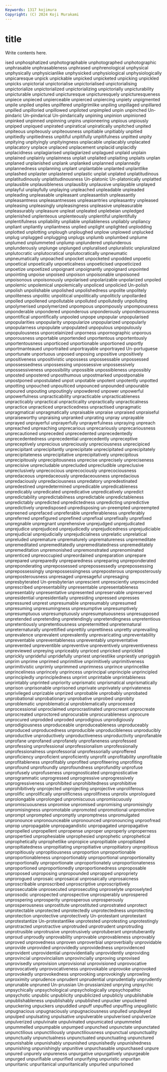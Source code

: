 ```yaml
---
Keywords: 1317 kojimura
Copyright: (C) 2024 Koji Murakami
---
```


# title

Write contents here.



ised unphosphatized unphotographable unphotographed unphotographic
unphrasable unphrasableness unphrased unphrenological unphysical unphysically unphysicianlike unphysicked unphysiological unphysiologically
unpicaresque unpick unpickable unpicked unpicketed unpicking unpickled unpicks unpictorial unpictorialise
unpictorialised unpictorialising unpictorialize unpictorialized unpictorializing unpictorially unpicturability unpicturable unpictured unpicturesque
unpicturesquely unpicturesqueness unpiece unpieced unpierceable unpierced unpiercing unpiety unpigmented unpile
unpiled unpiles unpilfered unpilgrimlike unpiling unpillaged unpillared unpilled unpilloried unpillowed
unpiloted unpimpled unpin unpinched Un-pindaric Un-pindarical Un-pindarically unpining unpinion unpinioned
unpinked unpinned unpinning unpins unpioneering unpious unpiously unpiped unpiqued unpirated
unpiratical unpiratically unpitched unpited unpiteous unpiteously unpiteousness unpitiable unpitiably unpitied
unpitiedly unpitiedness unpitiful unpitifully unpitifulness unpitted unpity unpitying unpityingly unpityingness
unplacable unplacably unplacated unplacatory unplace unplaced unplacement unplacid unplacidly unplacidness
unplagiarised unplagiarized unplagued unplaid unplain unplained unplainly unplainness unplait unplaited
unplaiting unplaits unplan unplaned unplanished unplank unplanked unplanned unplannedly unplannedness
unplanning unplant unplantable unplanted unplantlike unplashed unplaster unplastered unplastic unplat
unplated unplatitudinous unplatitudinously unplatitudinousness Un-platonic Un-platonically unplatted unplausible unplausibleness unplausibly
unplausive unplayable unplayed unplayful unplayfully unplaying unpleached unpleadable unpleaded unpleading
unpleasable unpleasant unpleasantish unpleasantly unpleasantness unpleasantnesses unpleasantries unpleasantry unpleased unpleasing
unpleasingly unpleasingness unpleasive unpleasurable unpleasurably unpleasure unpleat unpleated unplebeian unpledged
unplenished unplenteous unplenteously unplentiful unplentifully unplentifulness unpliability unpliable unpliableness unpliably
unpliancy unpliant unpliantly unpliantness unplied unplight unplighted unplodding unplotted unplotting
unplough unploughed unplow unplowed unplucked unplug unplugged unplugging unplugs unplumb
unplumbed unplume unplumed unplummeted unplump unplundered unplunderous unplunderously unplunge unplunged
unpluralised unpluralistic unpluralized unplutocratic unplutocratical unplutocratically unpneumatic unpneumatically unpoached unpocket
unpocketed unpodded unpoetic unpoetical unpoetically unpoeticalness unpoeticised unpoeticized unpoetize unpoetized
unpoignant unpoignantly unpoignard unpointed unpointing unpoise unpoised unpoison unpoisonable unpoisoned
unpoisonous unpoisonously unpolarised unpolarizable unpolarized unpoled unpolemic unpolemical unpolemically unpoliced
unpolicied Un-polish unpolish unpolishable unpolished unpolishedness unpolite unpolitely unpoliteness unpolitic
unpolitical unpolitically unpoliticly unpollarded unpolled unpollened unpollutable unpolluted unpollutedly unpolluting
unpolymerised unpolymerized unpompous unpompously unpompousness unponderable unpondered unponderous unponderously unponderousness
unpontifical unpontifically unpooled unpope unpopular unpopularised unpopularities unpopularity unpopularize unpopularized
unpopularly unpopularness unpopulate unpopulated unpopulous unpopulously unpopulousness unporcelainized unporness unpornographic
unporous unporousness unportable unportended unportentous unportentously unportentousness unporticoed unportionable unportioned
unportly unportmanteaued unportraited unportrayable unportrayed Un-portuguese unportunate unportuous unposed unposing
unpositive unpositively unpositiveness unpositivistic unpossess unpossessable unpossessed unpossessedness unpossessing unpossessive
unpossessively unpossessiveness unpossibility unpossible unpossibleness unpossibly unposted unpostered unposthumous unpostmarked
unpostponable unpostponed unpostulated unpot unpotable unpotent unpotently unpotted unpotting unpouched
unpoulticed unpounced unpounded unpourable unpoured unpouting unpoutingly unpowdered unpower unpowerful
unpowerfulness unpracticability unpracticable unpracticableness unpracticably unpractical unpracticality unpractically unpracticalness unpractice
unpracticed unpracticedness unpractised unpragmatic unpragmatical unpragmatically unpraisable unpraise unpraised unpraiseful
unpraiseworthy unpraising unpranked unprating unpray unprayable unprayed unprayerful unprayerfully unprayerfulness
unpraying unpreach unpreached unpreaching unprecarious unprecariously unprecariousness unprecautioned unpreceded unprecedented
unprecedentedly unprecedentedness unprecedential unprecedently unpreceptive unpreceptively unprecious unpreciously unpreciousness unprecipiced
unprecipitant unprecipitantly unprecipitate unprecipitated unprecipitately unprecipitateness unprecipitative unprecipitatively unprecipitous unprecipitously
unprecipitousness unprecise unprecisely unpreciseness unprecisive unprecludable unprecluded unprecludible unpreclusive unpreclusively
unprecocious unprecociously unprecociousness unpredaceous unpredaceously unpredaceousness unpredacious unpredaciously unpredaciousness unpredatory
unpredestinated unpredestined unpredetermined unpredicable unpredicableness unpredicably unpredicated unpredicative unpredicatively unpredict
unpredictability unpredictabilness unpredictable unpredictableness unpredictably unpredicted unpredictedness unpredicting unpredictive unpredictively
unpredisposed unpredisposing un-preempted unpreempted unpreened unprefaced unpreferable unpreferableness unpreferably unpreferred
unprefigured unprefined unprefixal unprefixally unprefixed unpregnable unpregnant unprehensive unprejudged unprejudicated
unprejudice unprejudiced unprejudicedly unprejudicedness unprejudiciable unprejudicial unprejudicially unprejudicialness unprelatic unprelatical
unpreluded unpremature unprematurely unprematureness unpremeditate unpremeditated unpremeditatedly unpremeditatedness unpremeditately unpremeditation
unpremonished unpremonstrated unprenominated unprenticed unpreoccupied unpreordained unpreparation unprepare unprepared unpreparedly
unpreparedness unpreparing unpreponderated unpreponderating unprepossessed unprepossessedly unprepossessing unprepossessingly unprepossessingness unpreposterous
unpreposterously unpreposterousness unpresaged unpresageful unpresaging unpresbyterated Un-presbyterian unprescient unpresciently unprescinded
unprescribed unpresentability unpresentable unpresentableness unpresentably unpresentative unpresented unpreservable unpreserved unpresidential
unpresidentially unpresiding unpressed unpresses unpressured unprest unpresumable unpresumably unpresumed unpresuming
unpresumingness unpresumptive unpresumptively unpresumptuous unpresumptuously unpresumptuousness unpresupposed unpretended unpretending unpretendingly
unpretendingness unpretentious unpretentiously unpretentiousness unpretermitted unpreternatural unpreternaturally unprettified unprettily unprettiness
unpretty unprevailing unprevalence unprevalent unprevalently unprevaricating unpreventability unpreventable unpreventableness unpreventably
unpreventative unprevented unpreventible unpreventive unpreventively unpreventiveness unpreviewed unpreying unpriceably unpriced
unpricked unprickled unprickly unprideful unpridefully unpriest unpriestlike unpriestly unpriggish unprim
unprime unprimed unprimitive unprimitively unprimitiveness unprimitivistic unprimly unprimmed unprimness unprince
unprincelike unprinceliness unprincely unprincess unprincipal unprinciple unprincipled unprincipledly unprincipledness unprint
unprintable unprintableness unprintably unprinted unpriority unprismatic unprismatical unprismatically unprison unprisonable
unprisoned unprivate unprivately unprivateness unprivileged unprizable unprized unprobable unprobably unprobated
unprobational unprobationary unprobative unprobed unprobity unproblematic unproblematical unproblematically unprocessed unprocessional
unproclaimed unprocrastinated unprocreant unprocreate unprocreated unproctored unprocurable unprocurableness unprocure unprocured
unprodded unproded unprodigious unprodigiously unprodigiousness unproduceable unproduceableness unproduceably unproduced unproducedness
unproducible unproducibleness unproducibly unproductive unproductively unproductiveness unproductivity unprofanable unprofane unprofaned
unprofanely unprofaneness unprofessed unprofessing unprofessional unprofessionalism unprofessionally unprofessionalness unprofessorial unprofessorially
unproffered unproficiency unproficient unproficiently unprofit unprofitability unprofitable unprofitableness unprofitably unprofited
unprofiteering unprofiting unprofound unprofoundly unprofoundness unprofundity unprofuse unprofusely unprofuseness unprognosticated
unprognosticative unprogrammatic unprogressed unprogressive unprogressively unprogressiveness unprohibited unprohibitedness unprohibitive unprohibitively
unprojected unprojecting unprojective unproliferous unprolific unprolifically unprolificness unprolifiness unprolix unprologued
unprolongable unprolonged unpromiscuous unpromiscuously unpromiscuousness unpromise unpromised unpromising unpromisingly unpromisingness
unpromotable unpromoted unpromotional unpromotive unprompt unprompted unpromptly unpromptness unpromulgated unpronounce
unpronounceable unpronounced unpronouncing unproofread unprop unpropagable unpropagandistic unpropagated unpropagative unpropelled
unpropellent unpropense unproper unproperly unproperness unpropertied unprophesiable unprophesied unprophetic unprophetical
unprophetically unprophetlike unpropice unpropitiable unpropitiated unpropitiatedness unpropitiating unpropitiative unpropitiatory unpropitious
unpropitiously unpropitiousness unproportion unproportionable unproportionableness unproportionably unproportional unproportionality unproportionally unproportionate
unproportionately unproportionateness unproportioned unproportionedly unproportionedness unproposable unproposed unproposing unpropounded unpropped
unpropriety unprorogued unprosaic unprosaical unprosaically unprosaicness unproscribable unproscribed unproscriptive unproscriptively
unprosecutable unprosecuted unprosecuting unproselyte unproselyted unprosodic unprospected unprospective unprosperably unprospered
unprospering unprosperity unprosperous unprosperously unprosperousness unprostitute unprostituted unprostrated unprotect unprotectable
unprotected unprotectedly unprotectedness unprotecting unprotection unprotective unprotectively Un-protestant unprotestant unprotestantize
Un-protestantlike unprotested unprotesting unprotestingly unprotracted unprotractive unprotruded unprotrudent unprotruding unprotrusible
unprotrusive unprotrusively unprotuberant unprotuberantly unproud unproudly unprovability unprovable unprovableness unprovably
unproved unprovedness unproven unproverbial unproverbially unprovidable unprovide unprovided unprovidedly unprovidedness
unprovidenced unprovident unprovidential unprovidentially unprovidently unproviding unprovincial unprovincialism unprovincially unproving
unprovised unprovisedly unprovision unprovisional unprovisioned unprovocative unprovocatively unprovocativeness unprovokable unprovoke
unprovoked unprovokedly unprovokedness unprovoking unprovokingly unprowling unproximity unprudence unprudent unprudential
unprudentially unprudently unprunable unpruned Un-prussian Un-prussianized unprying unpsychic unpsychically unpsychological
unpsychologically unpsychopathic unpsychotic unpublic unpublicity unpublicized unpublicly unpublishable unpublishableness unpublishably
unpublished unpucker unpuckered unpuckering unpuckers unpuddled unpuff unpuffed unpuffing unpugilistic
unpugnacious unpugnaciously unpugnaciousness unpulled unpulleyed unpulped unpulsating unpulsative unpulverable unpulverised
unpulverize unpulverized unpulvinate unpulvinated unpumicated unpummeled unpummelled unpumpable unpumped unpunched
unpunctate unpunctated unpunctilious unpunctiliously unpunctiliousness unpunctual unpunctuality unpunctually unpunctualness unpunctuated
unpunctuating unpunctured unpunishable unpunishably unpunished unpunishedly unpunishedness unpunishing unpunishingly unpunitive
unpurchasable unpurchased unpure unpured unpurely unpureness unpurgative unpurgatively unpurgeable unpurged
unpurifiable unpurified unpurifying unpuristic unpuritan unpuritanic unpuritanical unpuritanically unpurled unpurloined
